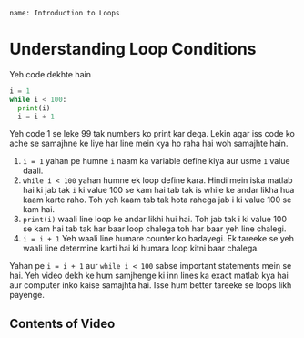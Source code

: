 ```ngMeta
name: Introduction to Loops
```

# Understanding Loop Conditions

Yeh code dekhte hain

```python
i = 1
while i < 100:
  print(i)
  i = i + 1
```

Yeh code 1 se leke 99 tak numbers ko print kar dega. Lekin agar iss code ko ache se samajhne ke liye har line mein kya ho raha hai woh samajhte hain.

1. `i = 1` yahan pe humne `i` naam ka variable define kiya aur usme `1` value daali.
2. `while i < 100` yahan humne ek loop define kara. Hindi mein iska matlab hai ki jab tak `i` ki value 100 se kam hai tab tak is while ke andar likha hua kaam karte raho. Toh yeh kaam tab tak hota rahega jab i ki value 100 se kam hai.
3. `print(i)` waali line loop ke andar likhi hui hai. Toh jab tak i ki value 100 se kam hai tab tak har baar loop chalega toh har baar yeh line chalegi.
4. `i = i + 1` Yeh waali line humare counter ko badayegi. Ek tareeke se yeh waali line determine karti hai ki humara loop kitni baar chalega.

Yahan pe `i = i + 1` aur `while i < 100` sabse important statements mein se hai. Yeh video dekh ke hum samjhenge ki inn lines ka exact matlab kya hai aur computer inko kaise samajhta hai. Isse hum better tareeke se loops likh payenge.

## Contents of Video 
